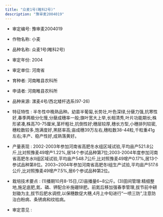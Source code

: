 ```yaml
---
title: "众麦1号(睢科2号)"
description: "豫审麦2004019"
---
```

* 审定编号:  豫审麦2004019

*  作物名称:  小麦

*  品种名称:  众麦1号(睢科2号)

*  审定年份:  2004

*  审定单位:  河南省

* 育种者:  河南睢县农科所

*  申请者:  河南睢县农科所

*  品种来源:  漯麦4号/西北矮杆选系(97-26)

*  特征特性 : 
半冬性中晚熟品种。幼苗半葡匐,长势壮,叶色深绿,分蘖力强,抗寒性好,春季两极分化慢,分蘖成穗率一般;旗叶宽大上举,长相清秀,叶片功能期长;株形紧凑,株高70-75厘米,茎杆粗壮,抗倒性好;穗层较厚,穗长方型,小穗排列较密,穗粒数较多,饱满度好,黑胚率高;亩成穗39万左右,穗粒数38-44粒,千粒重41g左右;丰产、稳产性好,成熟落黄好。
 
*  产量表现 : 
2002-2003年参加河南省高肥冬水组区域试验,平均亩产521.8公斤,比对照豫麦49增产1.22%,居14个参试品种第7位;2003-2004年度参加河南省高肥冬水Ⅱ组区域试验,平均亩产548.7公斤,比对照豫麦49增产0.17%,居13个参试品种第8位。2003~2004年参加河南省高肥冬Ⅰ组生产试验,平均亩产517.6公斤,比对照豫麦49增产7.5%,居6个参试品种第2位。

*  栽培技术要点 : 
(1)播期10月8-15日,(2)亩播量6~8公斤。(3)田间管理:精细整地,施足底肥,氮、磷、钾配合补施硼锌肥。前氮后移加强春季管理,拔节前中耕划锄为主,拔节后肥水调控,以保穗数促大穗,4月上中旬进行“一喷三防”,注意防治白粉病、条锈病和纹枯病。

*  审定意见 : 

